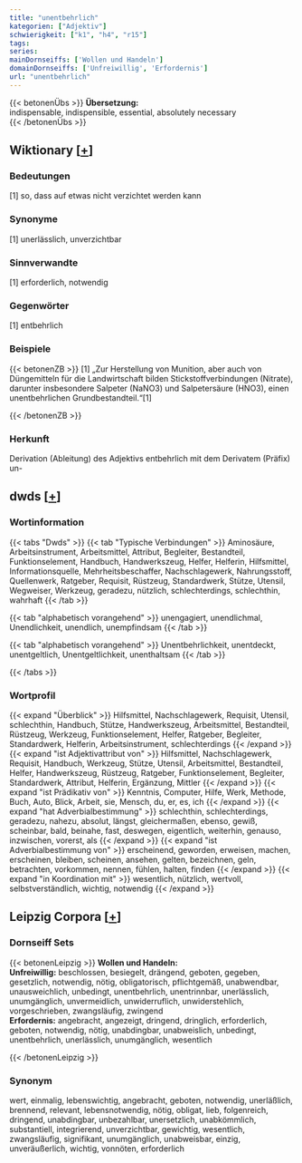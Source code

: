 ```yaml
---
title: "unentbehrlich"
kategorien: ["Adjektiv"]
schwierigkeit: ["k1", "h4", "r15"]
tags:
series:
mainDornseiffs: ['Wollen und Handeln']
domainDornseiffs: ['Unfreiwillig', 'Erfordernis']
url: "unentbehrlich"
---
```


{{< betonenÜbs >}}
**Übersetzung:**  
indispensable, indispensible, essential, absolutely necessary  
{{< /betonenÜbs >}}

## Wiktionary [[+](https://de.wiktionary.org/wiki/unentbehrlich)]

### Bedeutungen
[1] so, dass auf etwas nicht verzichtet werden kann  

### Synonyme
[1] unerlässlich, unverzichtbar  

### Sinnverwandte
[1] erforderlich, notwendig  

### Gegenwörter
[1] entbehrlich  

### Beispiele
{{< betonenZB >}}
[1] „Zur Herstellung von Munition, aber auch von Düngemitteln für die Landwirtschaft bilden Stickstoffverbindungen (Nitrate), darunter insbesondere Salpeter (NaNO3) und Salpetersäure (HNO3), einen unentbehrlichen Grundbestandteil.“[1]  

{{< /betonenZB >}}
### Herkunft
Derivation (Ableitung) des Adjektivs entbehrlich mit dem Derivatem (Präfix) un-  



## dwds [[+](https://www.dwds.de/wb/unentbehrlich)]

### Wortinformation
{{< tabs "Dwds" >}}
{{< tab "Typische Verbindungen" >}}
Aminosäure, Arbeitsinstrument, Arbeitsmittel, Attribut, Begleiter, Bestandteil, Funktionselement, Handbuch, Handwerkszeug, Helfer, Helferin, Hilfsmittel, Informationsquelle, Mehrheitsbeschaffer, Nachschlagewerk, Nahrungsstoff, Quellenwerk, Ratgeber, Requisit, Rüstzeug, Standardwerk, Stütze, Utensil, Wegweiser, Werkzeug, geradezu, nützlich, schlechterdings, schlechthin, wahrhaft
{{< /tab >}}

{{< tab "alphabetisch vorangehend" >}}
unengagiert, unendlichmal, Unendlichkeit, unendlich, unempfindsam
{{< /tab >}}

{{< tab "alphabetisch vorangehend" >}}
Unentbehrlichkeit, unentdeckt, unentgeltlich, Unentgeltlichkeit, unenthaltsam
{{< /tab >}}

{{< /tabs >}}

### Wortprofil
{{< expand "Überblick" >}} Hilfsmittel, Nachschlagewerk, Requisit, Utensil, schlechthin, Handbuch, Stütze, Handwerkszeug, Arbeitsmittel, Bestandteil, Rüstzeug, Werkzeug, Funktionselement, Helfer, Ratgeber, Begleiter, Standardwerk, Helferin, Arbeitsinstrument, schlechterdings {{< /expand >}}
{{< expand "ist Adjektivattribut von" >}} Hilfsmittel, Nachschlagewerk, Requisit, Handbuch, Werkzeug, Stütze, Utensil, Arbeitsmittel, Bestandteil, Helfer, Handwerkszeug, Rüstzeug, Ratgeber, Funktionselement, Begleiter, Standardwerk, Attribut, Helferin, Ergänzung, Mittler {{< /expand >}}
{{< expand "ist Prädikativ von" >}} Kenntnis, Computer, Hilfe, Werk, Methode, Buch, Auto, Blick, Arbeit, sie, Mensch, du, er, es, ich {{< /expand >}}
{{< expand "hat Adverbialbestimmung" >}} schlechthin, schlechterdings, geradezu, nahezu, absolut, längst, gleichermaßen, ebenso, gewiß, scheinbar, bald, beinahe, fast, deswegen, eigentlich, weiterhin, genauso, inzwischen, vorerst, als {{< /expand >}}
{{< expand "ist Adverbialbestimmung von" >}} erscheinend, geworden, erweisen, machen, erscheinen, bleiben, scheinen, ansehen, gelten, bezeichnen, geln, betrachten, vorkommen, nennen, fühlen, halten, finden {{< /expand >}}
{{< expand "in Koordination mit" >}} wesentlich, nützlich, wertvoll, selbstverständlich, wichtig, notwendig {{< /expand >}}

## Leipzig Corpora [[+](https://corpora.uni-leipzig.de/en/res?word=unentbehrlich&corpusId=deu_newscrawl-public_2018)]

### Dornseiff Sets
{{< betonenLeipzig >}}
**Wollen und Handeln:**  
**Unfreiwillig:** beschlossen, besiegelt, drängend, geboten, gegeben, gesetzlich, notwendig, nötig, obligatorisch, pflichtgemäß, unabwendbar, unausweichlich, unbedingt, unentbehrlich, unentrinnbar, unerlässlich, unumgänglich, unvermeidlich, unwiderruflich, unwiderstehlich, vorgeschrieben, zwangsläufig, zwingend  
**Erfordernis:** angebracht, angezeigt, dringend, dringlich, erforderlich, geboten, notwendig, nötig, unabdingbar, unabweislich, unbedingt, unentbehrlich, unerlässlich, unumgänglich, wesentlich  

{{< /betonenLeipzig >}}

### Synonym
wert, einmalig, lebenswichtig, angebracht, geboten, notwendig, unerläßlich, brennend, relevant, lebensnotwendig, nötig, obligat, lieb, folgenreich, dringend, unabdingbar, unbezahlbar, unersetzlich, unabkömmlich, substantiell, integrierend, unverzichtbar, gewichtig, wesentlich, zwangsläufig, signifikant, unumgänglich, unabweisbar, einzig, unveräußerlich, wichtig, vonnöten, erforderlich

